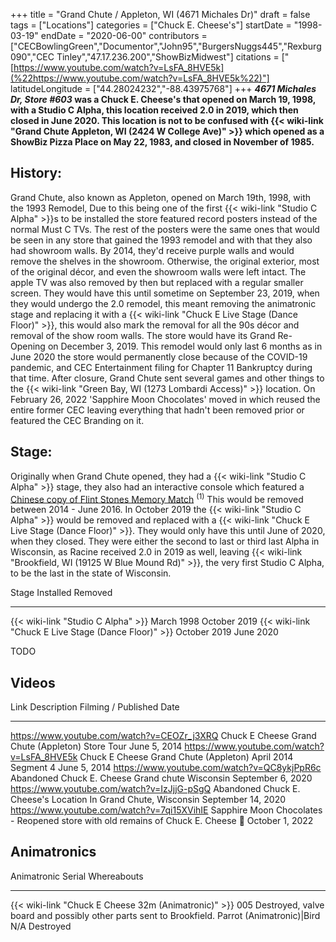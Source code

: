 +++
title = "Grand Chute / Appleton, WI (4671 Michales Dr)"
draft = false
tags = ["Locations"]
categories = ["Chuck E. Cheese's"]
startDate = "1998-03-19"
endDate = "2020-06-00"
contributors = ["CECBowlingGreen","Documentor","John95","BurgersNuggs445","Rexburg090","CEC Tinley","47.17.236.200","ShowBizMidwest"]
citations = ["[https://www.youtube.com/watch?v=LsFA_8HVE5k](%22https://www.youtube.com/watch?v=LsFA_8HVE5k%22)"]
latitudeLongitude = ["44.28024232","-88.43975768"]
+++
***4671 Michales Dr, Store #603* was a Chuck E. Cheese's that opened on March 19, 1998, with a Studio C Alpha, this location received 2.0 in 2019, which then closed in June 2020.
This location is not to be confused with {{< wiki-link "Grand Chute Appleton, WI (2424 W College Ave)" >}} which opened as a ShowBiz Pizza Place on May 22, 1983, and closed in November of 1985.**

## History:

Grand Chute, also known as Appleton, opened on March 19th, 1998, with the 1993 Remodel, Due to this being one of the first {{< wiki-link "Studio C Alpha" >}}s to be installed the store featured record posters instead of the normal Must C TVs. The rest of the posters were the same ones that would be seen in any store that gained the 1993 remodel and with that they also had showroom walls.
By 2014, they'd receive purple walls and would remove the shelves in the showroom. Otherwise, the original exterior, most of the original décor, and even the showroom walls were left intact. The apple TV was also removed by then but replaced with a regular smaller screen.
They would have this until sometime on September 23, 2019, when they would undergo the 2.0 remodel, this meant removing the animatronic stage and replacing it with a {{< wiki-link "Chuck E Live Stage (Dance Floor)" >}}, this would also mark the removal for all the 90s décor and removal of the show room walls. The store would have its Grand Re-Opening on December 3, 2019. This remodel would only last 6 months as in June 2020 the store would permanently close because of the COVID-19 pandemic, and CEC Entertainment filing for Chapter 11 Bankruptcy during that time. After closure, Grand Chute sent several games and other things to the {{< wiki-link "Green Bay, WI (1273 Lombardi Access)" >}} location. On February 26, 2022 'Sapphire Moon Chocolates' moved in which reused the entire former CEC leaving everything that hadn't been removed prior or featured the CEC Branding on it.

## Stage:

Originally when Grand Chute opened, they had a {{< wiki-link "Studio C Alpha" >}} stage, they also had an interactive console which featured a [Chinese copy of Flint Stones Memory Match](https://archive.org/details/arcade_fredmem) <sup>(1)</sup>
This would be removed between 2014 - June 2016. In October 2019 the {{< wiki-link "Studio C Alpha" >}} would be removed and replaced with a {{< wiki-link "Chuck E Live Stage (Dance Floor)" >}}. They would only have this until June of 2020, when they closed. They were either the second to last or third last Alpha in Wisconsin, as Racine received 2.0 in 2019 as well, leaving {{< wiki-link "Brookfield, WI (19125 W Blue Mound Rd)" >}}, the very first Studio C Alpha, to be the last in the state of Wisconsin.

  Stage                                                      Installed      Removed
  ---------------------------------------------------------- -------------- --------------
  {{< wiki-link "Studio C Alpha" >}}                     March 1998     October 2019
  {{< wiki-link "Chuck E Live Stage (Dance Floor)" >}}   October 2019   June 2020

TODO

## Videos

  Link                                          Description                                                                        Filming / Published Date
  --------------------------------------------- ---------------------------------------------------------------------------------- --------------------------
  https://www.youtube.com/watch?v=CEOZr_j3XRQ   Chuck E Cheese Grand Chute (Appleton) Store Tour                                   June 5, 2014
  https://www.youtube.com/watch?v=LsFA_8HVE5k   Chuck E Cheese Grand Chute (Appleton) April 2014 Segment 4                         June 5, 2014
  https://www.youtube.com/watch?v=QC8ykjPpR6c   Abandoned Chuck E. Cheese Grand chute Wisconsin                                    September 6, 2020
  https://www.youtube.com/watch?v=IzJjjG-pSgQ   Abandoned Chuck E. Cheese's Location In Grand Chute, Wisconsin                     September 14, 2020
  https://www.youtube.com/watch?v=7qi15XVihIE   Sapphire Moon Chocolates - Reopened store with old remains of Chuck E. Cheese 🌹   October 1, 2022

## Animatronics

  Animatronic                                                Serial   Whereabouts
  ---------------------------------------------------------- -------- ---------------------------------------------------------------------
  {{< wiki-link "Chuck E Cheese 32m (Animatronic)" >}}   005      Destroyed, valve board and possibly other parts sent to Brookfield.
  Parrot (Animatronic)|Bird                                 N/A      Destroyed
